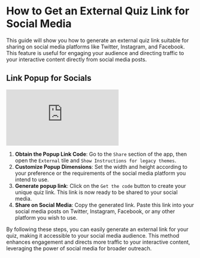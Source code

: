 # How to Get an External Quiz Link for Social Media

This guide will show you how to generate an external quiz link suitable for sharing on social media platforms like Twitter, Instagram, and Facebook. This feature is useful for engaging your audience and directing traffic to your interactive content directly from social media posts.

## Link Popup for Socials

<div class="videoWrapper">
<iframe src="https://www.youtube.com/embed/Bz9yHcBpLv8?si=nwZj0k1k4nC-jNiy" frameborder="0" allow="accelerometer; autoplay; clipboard-write; encrypted-media; gyroscope; picture-in-picture" allowfullscreen></iframe>
</div>

1. **Obtain the Popup Link Code**: Go to the `Share` section of the app, then open the `External` tile and `Show Instructions for legacy themes`. 
2. **Customize Popup Dimensions**: Set the width and height according to your preference or the requirements of the social media platform you intend to use.
3. **Generate popup link**: Click on the `Get the code` button to create your unique quiz link. This link is now ready to be shared to your social media.
4. **Share on Social Media**: Copy the generated link. Paste this link into your social media posts on Twitter, Instagram, Facebook, or any other platform you wish to use.

By following these steps, you can easily generate an external link for your quiz, making it accessible to your social media audience. This method enhances engagement and directs more traffic to your interactive content, leveraging the power of social media for broader outreach.
